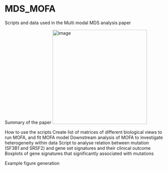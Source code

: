 # MDS_MOFA
Scripts and data used in the Multi modal MDS analysis paper

Summary of the paper
<img width="300" alt="image" src="https://github.com/Karimi-Lab/MDS_MOFA/assets/98902126/2597e9ba-71ea-49fd-94a9-5f9c32be967f">


How to use the scripts
Create list of matrices of different biological views to run MOFA, and fit MOFA model
Downstream analysis of MOFA to investigate heterogeneity within data
Script to analyse relation between mutation (SF3B1 and SRSF2) and gene set signatures and their clinical outcome
Boxplots of gene signatures that significantly associated with mutations

Example figure generation
